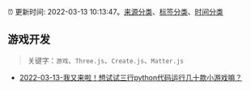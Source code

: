 :alarm_clock: 更新时间: 2022-03-13 10:13:47。[来源分类](../README.md)、[标签分类](../TAGS.md)、[时间分类](../TIMELINE.md)

## 游戏开发


> 关键字：`游戏`、`Three.js`、`Create.js`、`Matter.js`



- [2022-03-13-我又来啦！想试试三行python代码运行几十款小游戏嘛？](https://toutiao.io/k/80wgw65) 